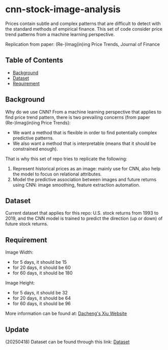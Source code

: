 # cnn-stock-image-analysis

Prices contain subtle and complex patterns that are difficult to detect with the standard methods of empirical finance. This set of code consider price trend patterns from a machine learning perspective.

Replication from paper: (Re-)Imag(in)ing Price Trends, Journal of Finance

## Table of Contents
- [Background](#background)
- [Dataset](#dataset)
- [Requirement](#requirement)

## Background

Why do we use CNN? From a machine learning perspective that applies to find price trend pattern, there is two prevailing concerns (from paper (Re-)Imag(in)ing Price Trends):
- We want a method that is flexible in order to find potentially complex predictive patterns.
- We also want a method that is interpretable (means that it should be constrained enough).

That is why this set of repo tries to replicate the following:
1. Represent historical prices as an image: mainly use for CNN, also help the model to focus on relational attributes.
2. Model the predictive association between images and future returns using CNN: image smoothing, feature extraction automation.

## Dataset

Current dataset that applies for this repo: U.S. stock returns from 1993 to 2019, and the CNN model is trained to predict the direction (up or down) of future stock returns.

## Requirement
Image Width: 
- for 5 days, it should be 15
- for 20 days, it should be 60
- for 60 days, it should be 180

Image Height:
- for 5 days, it should be 32
- for 20 days, it should be 64
- for 60 days, it should be 96

More information can be found at: [Dacheng's Xiu Website](https://dachxiu.chicagobooth.edu/download/img_demo.html)

## Update
(20250418) Dataset can be found through this link: [Dataset](https://dachxiu.chicagobooth.edu/download/img_data.zip)